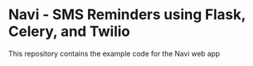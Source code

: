 # Navi - SMS Reminders using Flask, Celery, and Twilio
This repository contains the example code for the Navi web app

